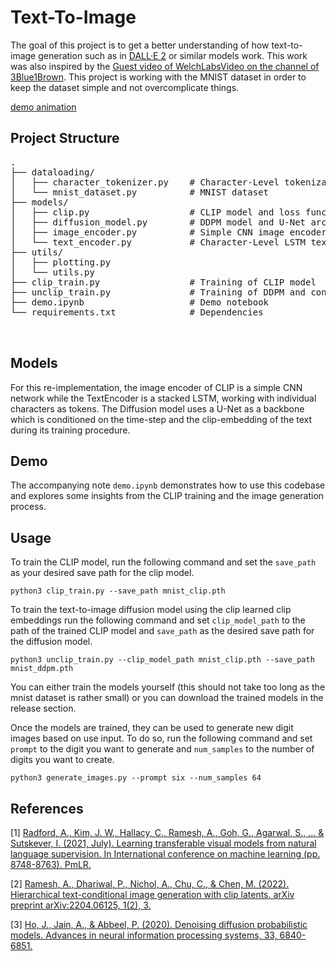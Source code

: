 # Text-To-Image
The goal of this project is to get a better understanding of how text-to-image generation such as in 
[DALL·E 2](https://openai.com/de-DE/index/dall-e-2/) or similar models work. This work was also inspired by the 
[Guest video of WelchLabsVideo on the channel of 3Blue1Brown](https://www.youtube.com/watch?v=iv-5mZ_9CPY). This project 
is working with the MNIST dataset in order to keep the dataset simple and not overcomplicate things. 

[demo animation](res/animation.gif)

## Project Structure
<pre>
.
├── dataloading/
│   ├── character_tokenizer.py    # Character-Level tokenization
│   └── mnist_dataset.py          # MNIST dataset
├── models/
│   ├── clip.py                   # CLIP model and loss function
│   ├── diffusion_model.py        # DDPM model and U-Net architecture
│   ├── image_encoder.py          # Simple CNN image encoder
│   └── text_encoder.py           # Character-Level LSTM text encoder
├── utils/
│   ├── plotting.py              
│   └── utils.py
├── clip_train.py                 # Training of CLIP model
├── unclip_train.py               # Training of DDPM and conditioning on learned CLIP text embeddings 
├── demo.ipynb                    # Demo notebook
└── requirements.txt              # Dependencies 


</pre>

## Models
For this re-implementation, the image encoder of CLIP is a simple CNN network while the TextEncoder is a stacked LSTM, 
working with individual characters as tokens. The Diffusion model uses a U-Net as a backbone which is conditioned on the 
time-step and the clip-embedding of the text during its training procedure.

## Demo
The accompanying note ```demo.ipynb``` demonstrates how to use this codebase and explores some insights from the CLIP 
training and the image generation process.

## Usage
To train the CLIP model, run the following command and set the ```save_path``` as your desired save path for the clip model.
```shell
python3 clip_train.py --save_path mnist_clip.pth
```

To train the text-to-image diffusion model using the clip learned clip embeddings run the following command and set ```clip_model_path``` to the path of the trained CLIP model and ```save_path``` as the desired save path for the diffusion model.
```shell
python3 unclip_train.py --clip_model_path mnist_clip.pth --save_path mnist_ddpm.pth
```

You can either train the models yourself (this should not take too long as the mnist dataset is rather small) or you can download the trained models in the release section.

Once the models are trained, they can be used to generate new digit images based on use input. To do so, run the following 
command and set ```prompt``` to the digit you want to generate and ```num_samples``` to the number of digits you want to create.
```shell
python3 generate_images.py --prompt six --num_samples 64
```

## References
[1] [Radford, A., Kim, J. W., Hallacy, C., Ramesh, A., Goh, G., Agarwal, S., ... & Sutskever, I. (2021, July). Learning transferable visual models from natural language supervision. In International conference on machine learning (pp. 8748-8763). PmLR.](https://arxiv.org/pdf/2103.00020)

[2] [Ramesh, A., Dhariwal, P., Nichol, A., Chu, C., & Chen, M. (2022). Hierarchical text-conditional image generation with clip latents. arXiv preprint arXiv:2204.06125, 1(2), 3.](https://arxiv.org/abs/2204.06125)

[3] [Ho, J., Jain, A., & Abbeel, P. (2020). Denoising diffusion probabilistic models. Advances in neural information processing systems, 33, 6840-6851.](https://arxiv.org/abs/2006.11239)
